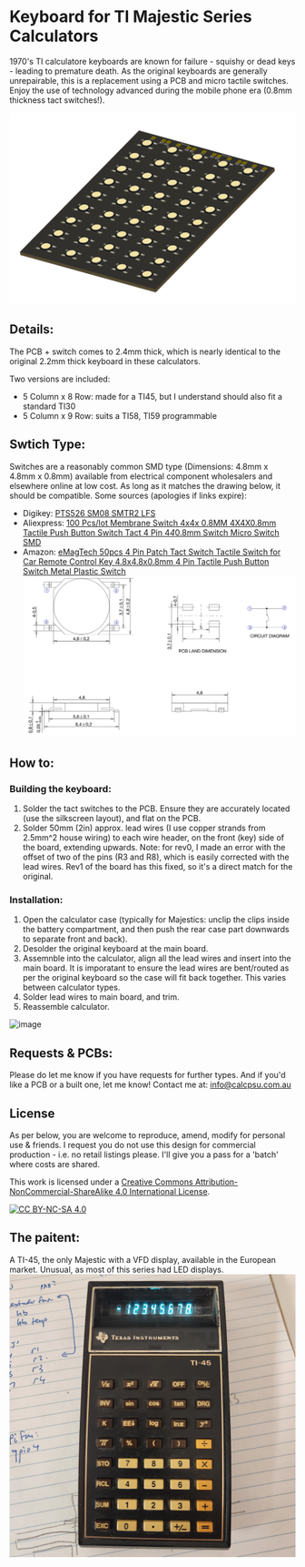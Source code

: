 # Keyboard for TI Majestic Series Calculators #

1970's TI calculatore keyboards are known for failure - squishy or dead keys - leading to premature death.
As the original keyboards are generally unrepairable, this is a replacement using a PCB and micro tactile switches.
Enjoy the use of technology advanced during the mobile phone era (0.8mm thickness tact switches!).

![image](images/render.png)

## Details: ##

The PCB + switch comes to 2.4mm thick, which is nearly identical to the original 2.2mm thick keyboard in these calculators.

Two versions are included:
* 5 Column x 8 Row: made for a TI45, but I understand should also fit a standard TI30
* 5 Column x 9 Row: suits a TI58, TI59 programmable

## Swtich Type: ##

Switches are a reasonably common SMD type (Dimensions: 4.8mm x 4.8mm x 0.8mm) available from electrical component wholesalers and elsewhere online at low cost.
As long as it matches the drawing below, it should be compatible.
Some sources (apologies if links expire):
* Digikey: [PTS526 SM08 SMTR2 LFS](https://www.digikey.com.au/short/9qb5pmcp)
* Aliexpress: [100 Pcs/lot Membrane Switch 4x4x 0.8MM 4X4X0.8mm Tactile Push Button Switch Tact 4 Pin 4*4*0.8mm Switch Micro Switch SMD](https://www.aliexpress.com/item/4001331647427.html)
* Amazon: [eMagTech 50pcs 4 Pin Patch Tact Switch Tactile Switch for Car Remote Control Key 4.8x4.8x0.8mm 4 Pin Tactile Push Button Switch Metal Plastic Switch](https://www.amazon.com.au/eMagTech-Tactile-Control-4-8x4-8x0-8mm-Plastic/dp/B0CN9467VQ)
![image](images/tactswitch.png)

## How to: ##

### Building the keyboard: ###
1. Solder the tact switches to the PCB. Ensure they are accurately located (use the silkscreen layout), and flat on the PCB.
2. Solder 50mm (2in) approx. lead wires (I use copper strands from 2.5mm^2 house wiring) to each wire header, on the front (key) side of the board, extending upwards.
Note: for rev0, I made an error with the offset of two of the pins (R3 and R8), which is easily corrected with the lead wires. Rev1 of the board has this fixed, so it's a direct match for the original.

### Installation: ###
1. Open the calculator case (typically for Majestics: unclip the clips inside the battery compartment, and then push the rear case part downwards to separate front and back).
2. Desolder the original keyboard at the main board.
3. Assemnble into the calculator, align all the lead wires and insert into the main board. It is imporatant to ensure the lead wires are bent/routed as per the original keyboard so the case will fit back together. This varies between calculator types.
4. Solder lead wires to main board, and trim.
5. Reassemble calculator.

![image](images/inprogress.png)
   
## Requests & PCBs:

Please do let me know if you have requests for further types.
And if you'd like a PCB or a built one, let me know!
Contact me at: info@calcpsu.com.au

## License

As per below, you are welcome to reproduce, amend, modify for personal use & friends.
I request you do not use this design for commercial production - i.e. no retail listings please. I'll give you a pass for a 'batch' where costs are shared.

This work is licensed under a
[Creative Commons Attribution-NonCommercial-ShareAlike 4.0 International License][cc-by-nc-sa].

[![CC BY-NC-SA 4.0][cc-by-nc-sa-image]][cc-by-nc-sa]

[cc-by-nc-sa]: http://creativecommons.org/licenses/by-nc-sa/4.0/
[cc-by-nc-sa-image]: https://licensebuttons.net/l/by-nc-sa/4.0/88x31.png
[cc-by-nc-sa-shield]: https://img.shields.io/badge/License-CC%20BY--NC--SA%204.0-lightgrey.svg

## The paitent: ##
A TI-45, the only Majestic with a VFD display, available in the European market.
Unusual, as most of this series had LED displays.
![image](images/ti45.jpg)
